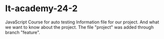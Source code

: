 # It-academy-24-2
JavaScript Course for auto testing
Information file for our project.
And what we want to know about the project.
The file "project" was added through branch "feature".